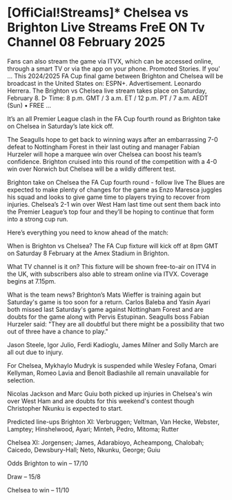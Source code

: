 # [OffiCial!Streams]* Chelsea vs Brighton Live Streams FreE ON Tv Channel 08 February 2025

Fans can also stream the game via ITVX, which can be accessed online, through a smart TV or via the app on your phone. Promoted Stories. If you' ... This 2024/2025 FA Cup final game between Brighton and Chelsea will be broadcast in the United States on: ESPN+. Advertisement. Leonardo Herrera. The Brighton vs Chelsea live stream takes place on Saturday, February 8. ▻ Time: 8 p.m. GMT / 3 a.m. ET / 12 p.m. PT / 7 a.m. AEDT (Sun) • FREE ...

It’s an all Premier League clash in the FA Cup fourth round as Brighton take on Chelsea in Saturday’s late kick off.

The Seagulls hope to get back to winning ways after an embarrassing 7-0 defeat to Nottingham Forest in their last outing and manager Fabian Hurzeler will hope a marquee win over Chelsea can boost his team’s confidence. Brighton cruised into this round of the competition with a 4-0 win over Norwich but Chelsea will be a wildly different test.

Brighton take on Chelsea the FA Cup fourth round - follow live
The Blues are expected to make plenty of changes for the game as Enzo Maresca juggles his squad and looks to give game time to players trying to recover from injuries. Chelsea’s 2-1 win over West Ham last time out sent them back into the Premier League’s top four and they’ll be hoping to continue that form into a strong cup run.

Here’s everything you need to know ahead of the match:

When is Brighton vs Chelsea?
The FA Cup fixture will kick off at 8pm GMT on Saturday 8 February at the Amex Stadium in Brighton.

What TV channel is it on?
This fixture will be shown free-to-air on ITV4 in the UK, with subscribers also able to stream online via ITVX. Coverage begins at 7.15pm.

What is the team news?
Brighton’s Mats Wieffer is training again but Saturday's game is too soon for a return. Carlos Baleba and Yasin Ayari both missed last Saturday's game against Nottingham Forest and are doubts for the game along with Pervis Estupinan. Seagulls boss Fabian Hurzeler said: "They are all doubtful but there might be a possibility that two out of three have a chance to play."

Jason Steele, Igor Julio, Ferdi Kadioglu, James Milner and Solly March are all out due to injury.

For Chelsea, Mykhaylo Mudryk is suspended while Wesley Fofana, Omari Kellyman, Romeo Lavia and Benoit Badiashile all remain unavailable for selection.

Nicolas Jackson and Marc Guiu both picked up injuries in Chelsea's win over West Ham and are doubts for this weekend's contest though Christopher Nkunku is expected to start.

Predicted line-ups
Brighton XI: Verbruggen; Veltman, Van Hecke, Webster, Lamptey; Hinshelwood, Ayari; Minteh, Pedro, Mitoma; Rutter

Chelsea XI: Jorgensen; James, Adarabioyo, Acheampong, Chalobah; Caicedo, Dewsbury-Hall; Neto, Nkunku, George; Guiu

Odds
Brighton to win – 17/10

Draw – 15/8

Chelsea to win – 11/10
